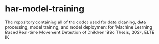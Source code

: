 # har-model-training
The repository containing all of the codes used for data cleaning, data processing, model training, and model deployment for 'Machine Learning Based Real-time Movement Detection of Children' BSc Thesis, 2024, ELTE IK
